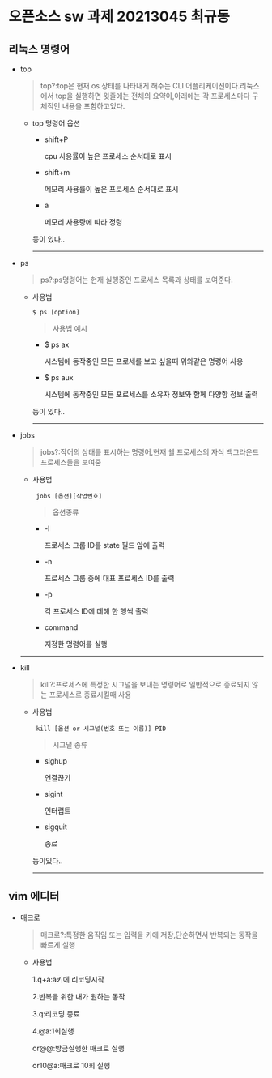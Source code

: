 # 오픈소스 sw 과제  20213045 최규동

## 리눅스 명령어
  * top
    > top?:top은 현재 os 상태를 나타내게 해주는 CLI 어플리케이션이다.리눅스에서 top을 실행하면 윗줄에는 전체의 요약이,아래에는 각 프로세스마다 구체적인 내용을 포함하고있다.

    + top 명령어 옵션
      * shift+P 
      
        cpu 사용률이 높은 프로세스 순서대로  표시
 
      * shift+m
      
        메모리 사용률이 높은 프로세스 순서대로 표시
      
      * a
      
        메모리 사용량에 따라 정령
      
      등이 있다..
      
      ------------
      
  * ps
    > ps?:ps명령어는 현재 실행중인 프로세스 목록과 상태를 보여준다.
    
    * 사용법
      
          $ ps [option]

      > 사용법 예시
      
        * $ ps ax
         
          시스템에 동작중인 모든 프로세를 보고 싶을때 위와같은 명령어 사용
          
        * $ ps aux
        
          시스템에 동작중인 모든 포르세스를 소유자 정보와 함께 다양항 정보 출력
          
        등이 있다..
        
         ------------
        
  * jobs
    > jobs?:작어의 상태를 표시하는 명령어,현재 쉘 프로세스의 자식 백그라운드 프로세스들을 보여줌
    
    * 사용법
    
           jobs [옵션][작업번호]
     
      > 옵션종류
        * -l
        
          프로세스 그룹 ID를 state 필드 앞에 출력
          
        * -n
        
          프로세스 그룹 중에 대표 프로세스 ID를 출력
          
        * -p
        
          각 프로세스 ID에 데해 한 행씩 출력
          
        * command
        
          지정한 명령어를 실행
     ------------      
  * kill
  
    > kill?:프로세스에 특정한 시그널을 보내는 명령어로 일반적으로 종료되지 않는 프로세스르 종료시킬때 사용
    
    * 사용법
    
           kill [옵션 or 시그널(번호 또는 이름)] PID
      
      >시그널 종류
      
        * sighup
        
          연결끊기
          
        * sigint
        
          인터럽트
          
        * sigquit
        
          종료
         
         등이있다..
       
         ------------
         
## vim 에디터

  * 매크로
   
    > 매크로?:특정한 움직임 또는 입력을 키에 저장,단순하면서 반복되는 동작을 빠르게 실행
    
    * 사용법
    
      1.q+a:a키에 리코딩시작

      2.반복을 위한 내가 원하는 동작
      
      3.q:리코딩 종료
      
      4.@a:1회실행

      or@@:방금실행한 매크로 실행
      
      or10@a:매크로 10회 실행
